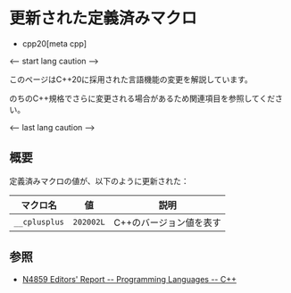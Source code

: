 # 更新された定義済みマクロ
* cpp20[meta cpp]

<-- start lang caution -->

このページはC++20に採用された言語機能の変更を解説しています。

のちのC++規格でさらに変更される場合があるため関連項目を参照してください。

<-- last lang caution -->

## 概要

定義済みマクロの値が、以下のように更新された：

| マクロ名      | 値        | 説明                    |
|---------------|-----------|-------------------------|
| `__cplusplus` | `202002L` | C++のバージョン値を表す |


## 参照
- [N4859 Editors' Report -- Programming Languages -- C++](http://www.open-std.org/jtc1/sc22/wg21/docs/papers/2020/n4859.html)